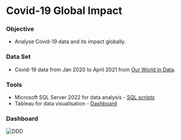 # Covid-19 Global Impact

### Objective
- Analyse Covid-19 data and its impact globally.

### Data Set
- Covid-19 data from Jan 2020 to April 2021 from [Our World in Data](https://ourworldindata.org/covid-deaths).

### Tools
- Microsoft SQL Server 2022 for data analysis - [SQL scripts](https://github.com/imanfg/Covid-19-Global-Impact/blob/main/COVID_DataExploration.sql)
- Tableau for data visualisation - [Dashboard](https://public.tableau.com/app/profile/iman.f1527/viz/GlobalCovid-19CasesDashboard/Dashboard)

### Dashboard
![DDD](https://github.com/imanfg/Covid-19-Global-Impact/assets/110765955/29c09c55-35e5-4d0e-8351-16d0ce7fe54f)

